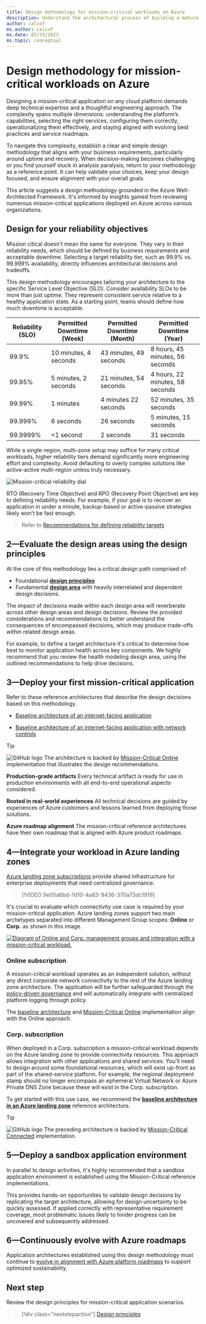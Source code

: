 ```yaml
---
title: Design methodology for mission-critical workloads on Azure
description: Understand the architectural process of building a mature mission-critical application on Microsoft Azure.
author: calcof
ms.author: calcof
ms.date: 03/15/2023
ms.topic: conceptual
---
```


# Design methodology for mission-critical workloads on Azure

Designing a mission-critical application on any cloud platform demands deep technical expertise and a thoughtful engineering approach. The complexity spans multiple dimensions: understanding the platform’s capabilities, selecting the right services, configuring them correctly, operationalizing them effectively, and staying aligned with evolving best practices and service roadmaps.

To navigate this complexity, establish a clear and simple design methodology that aligns with your business requirements, particularly around uptime and recovery. When decision-making becomes challenging or you find yourself stuck in analysis paralysis, return to your methodology as a reference point. It can help validate your choices, keep your design focused, and ensure alignment with your overall goals.

This article suggests a design methodology grounded in the Azure Well-Architected Framework. It's informed by insights gained from reviewing numerous mission-critical applications deployed on Azure across various organizations.

## Design for your reliability objectives


Mission citical doesn't mean the same for everyone. They vary in their reliability needs, which should be defined by business requirements and acceptable downtime. Selecting a target reliability tier, such as 99.9% vs. 99.999% availability, directly influences architectural decisions and tradeoffs. 

This design methodology encourages tailoring your architecture to the specific Service Level Objective (SLO). Consider availability SLOs to be more than just uptime. They represent consistent service relative to a healthy application state. As a starting point, teams should define how much downtime is acceptable. 

|Reliability (SLO)|Permitted Downtime (Week)|Permitted Downtime (Month)|Permitted Downtime (Year)|
|--|--|--|--|
|99.9%|10 minutes, 4 seconds|43 minutes, 49 seconds|8 hours, 45 minutes, 56 seconds|
|99.95%|5 minutes, 2 seconds|21 minutes, 54 seconds|4 hours, 22 minutes, 58 seconds|
|99.99%|1 minutes|4 minutes 22 seconds|52 minutes, 35 seconds|
|99.999%|6 seconds|26 seconds|5 minutes, 15 seconds|
|99.9999%|<1 second|2 seconds|31 seconds|

While a single-region, multi-zone setup may suffice for many critical workloads, higher reliability tiers demand significantly more engineering effort and complexity. Avoid defaulting to overly complex solutions like active-active multi-region unless truly necessary.

![Mission-critical reliability dial](./images/mission-critical-slo.gif "Mission-critical reliability dial")

RTO (Recovery Time Objective) and RPO (Recovery Point Objective) are key to defining reliability needs. For example, if your goal is to recover an application in under a minute, backup-based or active-passive strategies likely won’t be fast enough.

> Refer to [Recommendations for defining reliability targets](../reliability/metrics.md)

## 2&mdash;Evaluate the design areas using the design principles

At the core of this methodology lies a critical design path comprised of:

- Foundational **[design principles](mission-critical-design-principles.md)**
- Fundamental **[design area](mission-critical-overview.md#what-are-the-key-design-areas)** with heavily interrelated and dependent design decisions.

The impact of decisions made within each design area will reverberate across other design areas and design decisions. Review the provided considerations and recommendations to better understand the consequences of encompassed decisions, which may produce trade-offs within related design areas. 

For example, to define a target architecture it's critical to determine how best to monitor application health across key components. We highly recommend that you review the health modeling design area, using the outlined recommendations to help drive decisions.

## 3&mdash;Deploy your first mission-critical application

Refer to these reference architectures that describe the design decisions based on this methodology.

- [Baseline architecture of an internet-facing application](/azure/architecture/reference-architectures/containers/aks-mission-critical/mission-critical-intro)

- [Baseline architecture of an internet-facing application with network controls](/azure/architecture/reference-architectures/containers/aks-mission-critical/mission-critical-network-architecture)

> [!TIP]
> ![GitHub logo](./../_images/github.svg) The architecture is backed by [Mission-Critical Online](https://github.com/Azure/Mission-Critical-Online) implementation that illustrates the design recommendations.

**Production-grade artifacts** Every technical artifact is ready for use in production environments with all end-to-end operational aspects considered.

**Rooted in real-world experiences** All technical decisions are guided by experiences of Azure customers and lessons learned from deploying those solutions.

**Azure roadmap alignment** The mission-critical reference architectures have their own roadmap that is aligned with Azure product roadmaps.

## 4&mdash;Integrate your workload in Azure landing zones

[Azure landing zone subscriptions](/azure/cloud-adoption-framework/ready/landing-zone/) provide shared infrastructure for enterprise deployments that need centralized governance. 

> [!VIDEO 9e05a6bd-7d10-4a83-9436-370a75dc1919]

It's crucial to evaluate which connectivity use case is required by your mission-critical application. Azure landing zones support two main archetypes separated into different Management Group scopes: **Online** or **Corp.** as shown in this image.

[ ![Diagram of Online and Corp. management groups and integration with a mission-critical workload.](./images/mission-critical-landing-zones.gif) ](./images/mission-critical-landing-zones.gif)

### Online subscription

A mission-critical workload operates as an independent solution, without any direct corporate network connectivity to the rest of the Azure landing zone architecture. The application will be further safeguarded through the [policy-driven governance](/azure/cloud-adoption-framework/ready/enterprise-scale/dine-guidance) and will automatically integrate with centralized platform logging through policy.

The [baseline architecture](/azure/architecture/reference-architectures/containers/aks-mission-critical/mission-critical-intro) and [Mission-Critical Online](https://github.com/Azure/Mission-Critical-Online) implementation align with the Online approach. 

### Corp. subscription

When deployed in a Corp. subscription a mission-critical workload depends on the Azure landing zone to provide connectivity resources. This approach allows integration with other applications and shared services. You'll need to design around  some foundational resources, which will exist up-front as part of the shared-service platform. For example, the regional deployment stamp should no longer encompass an ephemeral Virtual Network or Azure Private DNS Zone because these will exist in the Corp. subscription.

To get started with this use case, we recommend the [**baseline architecture in an Azure landing zone**](/azure/architecture/reference-architectures/containers/aks-mission-critical/mission-critical-landing-zone) reference architecture. 

> [!TIP]
> ![GitHub logo](./../_images/github.svg) The preceding architecture is backed by [Mission-Critical Connected](https://github.com/Azure/Mission-Critical-Connected) implementation.


## 5&mdash;Deploy a sandbox application environment

In parallel to design activities, it's highly recommended that a sandbox application environment is established using the Mission-Critical reference implementations.

This provides hands-on opportunities to validate design decisions by replicating the target architecture, allowing for design uncertainty to be quickly assessed. If applied correctly with representative requirement coverage, most problematic issues likely to hinder progress can be uncovered and subsequently addressed.

## 6&mdash;Continuously evolve with Azure roadmaps

Application architectures established using this design methodology must continue to [evolve in alignment with Azure platform roadmaps](/azure/architecture/guide/design-principles/design-for-evolution) to support optimized sustainability.

## Next step

Review the design principles for mission-critical application scenarios.

> [!div class="nextstepaction"]
> [Design principles](mission-critical-design-principles.md)
